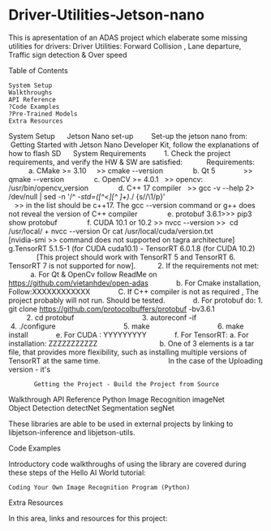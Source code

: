 # Driver-Utilities-Jetson-nano
This is apresentation of an ADAS project which elaberate some missing utilities for drivers:
Driver Utilities: Forward Collision , Lane departure, Traffic sign detection  &amp; Over speed 

Table of Contents

    System Setup
    Walkthroughs
    API Reference
    ?Code Examples
    ?Pre-Trained Models
    Extra Resources
    
System Setup
     Jetson Nano set-up
        Set-up the jetson nano from:  Getting Started with Jetson Nano Developer Kit, follow the explanations of how to flash SD
     System Requirements
        1. Check the project requirements, and verify the HW & SW are satisfied:
           Requirements:
              a. CMake >= 3.10     >> cmake --version
              b. Qt 5              >> qmake --version
              c. OpenCV >= 4.0.1   >> opencv: /usr/bin/opencv_version
              d. C++ 17 compiler   >> gcc -v --help 2> /dev/null | sed -n '/^ *-std=\([^<][^ ]\+\).*/ {s//\1/p}' 
                                                   >> in the list should be c++17. The gcc --version command or g++ does not reveal the version of C++ compiler
              e. protobuf 3.6.1>>> pip3 show protobuf
              f. CUDA 10.1 or 10.2 >> nvcc --version >>  cd /usr/local/ + nvcc --version Or cat /usr/local/cuda/version.txt
                  [nvidia-smi >> command does not supported on tagra architecture]
              g.TensorRT 5.1.5-1 (for CUDA cuda10.1) - TensorRT 6.0.1.8 (for CUDA 10.2)
                  [This project should work with TensorRT 5 and TensorRT 6. TensorRT 7 is not supported for now].
          2. If the requirements not met:
             a. For Qt & OpenCv follow ReadMe on https://github.com/vietanhdev/open-adas
             b. For Cmake installation, Follow:XXXXXXXXXXXX
             C. If C++ compiler is not as required , The project probably will not run. Should be tested.
             d. For protobuf do: 1. git clone https://github.com/protocolbuffers/protobuf -bv3.6.1
                                 2. cd protobuf
                                 3. autoreconf -if
                                 4. ./configure
                                 5. make
                                 6. make install
             e. For CUDA : YYYYYYYYY
             f. For TensorRT: a. For installation: ZZZZZZZZZZZ
                              b. One of 3 elements is a tar file, that provides more flexibility, such as installing multiple versions of TensorRT at the same time. 
                                 In the case of the Uploading version - it's


     

           

           
           
           Getting the Project - Build the Project from Source 
      
Walkthrough
API Reference
  Python
  Image Recognition 	imageNet 	
  Object Detection 	 	detectNet
  Segmentation 	 	    segNet

  These libraries are able to be used in external projects by linking to libjetson-inference and libjetson-utils.
  
Code Examples

Introductory code walkthroughs of using the library are covered during these steps of the Hello AI World tutorial:

    Coding Your Own Image Recognition Program (Python)
    
Extra Resources

  In this area, links and resources for this project:

   
    
    
    

